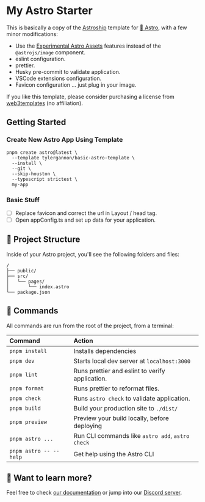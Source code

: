 # My Astro Starter

This is basically a copy of the [Astroship](https://github.com/surjithctly/astroship) template for
[🚀 Astro](https://astro.build/), with a few minor modifications:

- Use the [Experimental Astro Assets](https://docs.astro.build/en/guides/assets/) features
  instead of the `@astrojs/image` component.
- eslint configuration.
- prettier.
- Husky pre-commit to validate application.
- VSCode extensions configuration.
- Favicon configuration ... just plug in your image.

If you like this template, please consider purchasing a license from
[web3templates](https://web3templates.com/) (no affiliation).

## Getting Started

### Create New Astro App Using Template

```
pnpm create astro@latest \
  --template tylergannon/basic-astro-template \
  --install \
  --git \
  --skip-houston \
  --typescript strictest \
  my-app
```

### Basic Stuff

- [ ] Replace favicon and correct the url in Layout / head tag.
- [ ] Open appConfig.ts and set up data for your application.

## 🚀 Project Structure

Inside of your Astro project, you'll see the following folders and files:

```
/
├── public/
├── src/
│   └── pages/
│       └── index.astro
└── package.json
```

## 🧞 Commands

All commands are run from the root of the project, from a terminal:

| Command                | Action                                           |
| :--------------------- | :----------------------------------------------- |
| `pnpm install`         | Installs dependencies                            |
| `pnpm dev`             | Starts local dev server at `localhost:3000`      |
| `pnpm lint`            | Runs prettier and eslint to verify application.  |
| `pnpm format`          | Runs prettier to reformat files.                 |
| `pnpm check`           | Runs `astro check` to validate application.      |
| `pnpm build`           | Build your production site to `./dist/`          |
| `pnpm preview`         | Preview your build locally, before deploying     |
| `pnpm astro ...`       | Run CLI commands like `astro add`, `astro check` |
| `pnpm astro -- --help` | Get help using the Astro CLI                     |

## 👀 Want to learn more?

Feel free to check [our documentation](https://docs.astro.build) or jump into our [Discord server](https://astro.build/chat).
